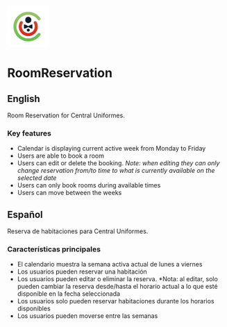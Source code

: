 <img src="/assets/logo.png" alt="central uniformes logo" style="width: 96px; height: 96px;"/> 

# RoomReservation 

## English
Room Reservation for Central Uniformes.

### Key features
- Calendar is displaying current active week from Monday to Friday
- Users are able to book a room
- Users can edit or delete the booking. *Note: when editing they can only change reservation from/to time to what is currently available on the selected date*
- Users can only book rooms during available times
- Users can move between the weeks


## Español
Reserva de habitaciones para Central Uniformes.

### Características principales
- El calendario muestra la semana activa actual de lunes a viernes
- Los usuarios pueden reservar una habitación
- Los usuarios pueden editar o eliminar la reserva. *Nota: al editar, solo pueden cambiar la reserva desde/hasta el horario actual a lo que esté disponible en la fecha seleccionada
- Los usuarios solo pueden reservar habitaciones durante los horarios disponibles
- Los usuarios pueden moverse entre las semanas
